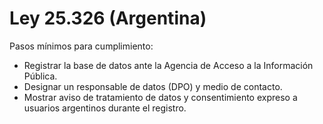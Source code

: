 # Ley 25.326 (Argentina)

Pasos mínimos para cumplimiento:
- Registrar la base de datos ante la Agencia de Acceso a la Información Pública.
- Designar un responsable de datos (DPO) y medio de contacto.
- Mostrar aviso de tratamiento de datos y consentimiento expreso a usuarios argentinos durante el registro.
